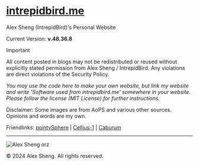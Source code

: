 # [intrepidbird.me](https://intrepidbird.me)

Alex Sheng (IntrepidBird)'s Personal Website

Current Version: **v.48.36.8**

> [!IMPORTANT]  
> All content posted in blogs may not be redistributed or reused without explicitly stated permission from Alex Sheng / IntrepidBird. Any violations are direct violations of the Security Policy.

*You may use the code here to make your own website, but link my website and write 'Software used from intrepidbird.me' somewhere in your website. Please follow the license (MIT License) for further instructions.*

Disclaimer: Some images are from AoPS and various other sources. Opinions and words are my own.

Friendlinks: [pointySphere](https://pointysphere.github.io/) | [Cellius-1](https://cellius-1.github.io/thernel.github.io/) | [Caburum](https://caburum.is-a.dev/)

----------------------------------------------

![Alex Sheng orz](https://intrepidbird.me/images/intrepidmaths.jpg)

© 2024 Alex Sheng. All rights reserved.
